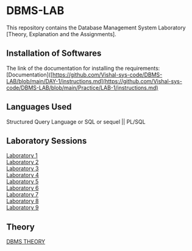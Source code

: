 # DBMS-LAB
This repository contains the Database Management System Laboratory [Theory, Explanation and the Assignments].

## Installation of Softwares
The link of the documentation for installing the requirements:
[Documentation]([https://github.com/Vishal-sys-code/DBMS-LAB/blob/main/DAY-1/instructions.md](https://github.com/Vishal-sys-code/DBMS-LAB/blob/main/Practice/LAB-1/instructions.md)

## Languages Used
Structured Query Language or SQL or sequel || PL/SQL

## Laboratory Sessions 
[Laboratory 1](https://github.com/Vishal-sys-code/DBMS-LAB/blob/main/Laboratory%20Assignments/Laboratory%201)<br/>
[Laboratory 2](https://github.com/Vishal-sys-code/DBMS-LAB/blob/main/Laboratory%20Assignments/Laboratory%202)<br/>
[Laboratory 3](https://github.com/Vishal-sys-code/DBMS-LAB/blob/main/Laboratory%20Assignments/Laboratory%203)<br/>
[Laboratory 4](https://github.com/Vishal-sys-code/DBMS-LAB/blob/main/Laboratory%20Assignments/Laboratory%204)<br/>
[Laboratory 5](https://github.com/Vishal-sys-code/DBMS-LAB/blob/main/Laboratory%20Assignments/Laboratory%205)<br/>
[Laboratory 6](https://github.com/Vishal-sys-code/DBMS-LAB/blob/main/Laboratory%20Assignments/Laboratory%206)<br/>
[Laboratory 7](https://github.com/Vishal-sys-code/DBMS-LAB/blob/main/Laboratory%20Assignments/Laboratory%207)<br/>
[Laboratory 8](https://github.com/Vishal-sys-code/DBMS-LAB/blob/main/Laboratory%20Assignments/Laboratory%208)<br/>
[Laboratory 9](https://github.com/Vishal-sys-code/DBMS-LAB/blob/main/Laboratory%20Assignments/Laboratory%209)<br/>

## Theory 
[DBMS THEORY](https://github.com/Vishal-sys-code/DBMS-LAB/tree/main/Theory)
